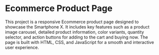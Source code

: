 # Ecommerce Product Page

This project is a responsive Ecommerce product page designed to showcase the Smartphone X. It includes key features such as a product image carousel, detailed product information, color variants, quantity selector, and action buttons for adding to the cart and buying now. The page is built with HTML, CSS, and JavaScript for a smooth and interactive user experience.
